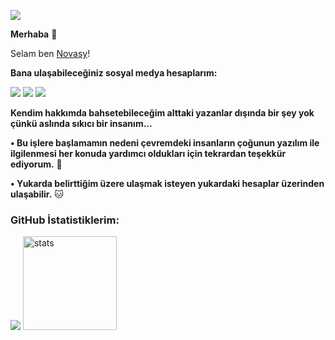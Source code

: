 ![](https://komarev.com/ghpvc/?username=novasy&color=brightgreen)

**Merhaba** 👋

Selam ben [Novasy](http://https://github.com/novasy "Novasy")!

**Bana ulaşabileceğiniz sosyal medya hesaplarım:**

 [![](https://cdn.discordapp.com/attachments/806690258086658090/823829343499321384/68747470733a2f2f696d672e736869656c64732e696f2f62616467652f646973636f72642532302d3732383944412e737667.png)](https://discord.com/users/729226812776906832) [![](https://cdn.discordapp.com/attachments/806690258086658090/823829296912269364/68747470733a2f2f696d672e736869656c64732e696f2f62616467652f4769744875622532302d3139313731372e7376673f.png)](https://github.com/novasy) [![](https://cdn.discordapp.com/attachments/806690258086658090/823829272291573760/68747470733a2f2f696d672e736869656c64732e696f2f62616467652f494e5354414752414d2532302d4443333137352e73.png)](https://www.instagram.com/novasyy/) 
 
**Kendim hakkımda bahsetebileceğim alttaki yazanlar dışında bir şey yok çünkü aslında sıkıcı bir insanım...**

**• Bu işlere başlamamın nedeni çevremdeki insanların çoğunun yazılım ile ilgilenmesi her konuda yardımcı oldukları için tekrardan teşekkür ediyorum.** 💖

**• Yukarda belirttiğim üzere ulaşmak isteyen yukardaki hesaplar üzerinden ulaşabilir.** 🐱‍

</p>
<h3 align="left">GitHub İstatistiklerim:</h3>
<p align="left">
   <img src="https://github-readme-stats.vercel.app/api/top-langs/?username=theuzii&theme=dark&count_private=true&show_icons=true&hide_border=true" />
   <img src="https://github-readme-stats.vercel.app/api?username=novasy&count_private=true&show_icons=true&theme=dark&hide_border=true" width="%100" height="150px" alt="stats" />
</p>

